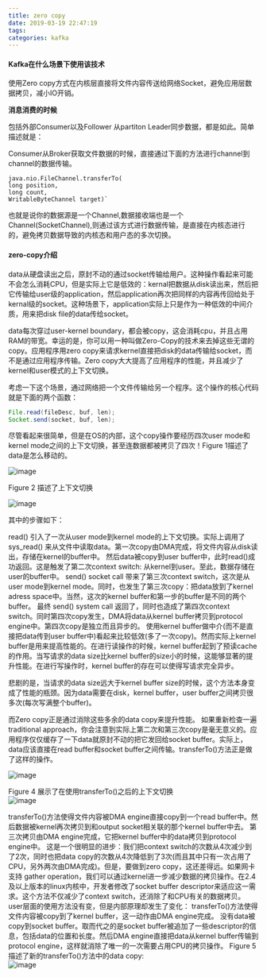 ```yaml
---
title: zero copy
date: 2019-03-19 22:47:19
tags:
categories: kafka
---
```




#### Kafka在什么场景下使用该技术

使用Zero copy方式在内核层直接将文件内容传送给网络Socket，避免应用层数据拷贝，减小IO开销。

**消息消费的时候**

包括外部Consumer以及Follower 从partiton Leader同步数据，都是如此。简单描述就是：

Consumer从Broker获取文件数据的时候，直接通过下面的方法进行channel到channel的数据传输。

```
java.nio.FileChannel.transferTo(
long position, 
long count,                                
WritableByteChannel target)`
```
也就是说你的数据源是一个Channel,数据接收端也是一个Channel(SocketChannel),则通过该方式进行数据传输，是直接在内核态进行的，避免拷贝数据导致的内核态和用户态的多次切换。




#### zero-copy介绍
data从硬盘读出之后，原封不动的通过socket传输给用户。这种操作看起来可能不会怎么消耗CPU，但是实际上它是低效的：kernal把数据从disk读出来，然后把它传输给user级的application，然后application再次把同样的内容再传回给处于kernal级的socket。这种场景下，application实际上只是作为一种低效的中间介质，用来把disk file的data传给socket。


data每次穿过user-kernel boundary，都会被copy，这会消耗cpu，并且占用RAM的带宽。幸运的是，你可以用一种叫做Zero-Copy的技术来去掉这些无谓的copy。应用程序用zero copy来请求kernel直接把disk的data传输给socket，而不是通过应用程序传输。Zero copy大大提高了应用程序的性能，并且减少了kernel和user模式的上下文切换。


考虑一下这个场景，通过网络把一个文件传输给另一个程序。这个操作的核心代码就是下面的两个函数：

```java
File.read(fileDesc, buf, len);
Socket.send(socket, buf, len);
```

尽管看起来很简单，但是在OS的内部，这个copy操作要经历四次user mode和kernel mode之间的上下文切换，甚至连数据都被拷贝了四次！Figure 1描述了data是怎么移动的。



![image](https://note.youdao.com/yws/api/personal/file/AFEAC74A7C164243BAFF4F4897B4983C?method=download&shareKey=d827066e4f9c6d1e88eb0f94ef7d6b34)


Figure 2 描述了上下文切换


![image](https://note.youdao.com/yws/api/personal/file/3D77500E9C944F56ACC75E8BC39E01E2?method=download&shareKey=54c9fa6b44066d50a9e106c8fd2250ca)

其中的步骤如下：


read() 引入了一次从user mode到kernel mode的上下文切换。实际上调用了sys_read() 来从文件中读取data。第一次copy由DMA完成，将文件内容从disk读出，存储在kernel的buffer中。
然后data被copy到user buffer中，此时read()成功返回。这是触发了第二次context switch: 从kernel到user。至此，数据存储在user的buffer中。
send() socket call 带来了第三次context switch，这次是从user mode到kernel mode。同时，也发生了第三次copy：把data放到了kernel adress space中。当然，这次的kernel buffer和第一步的buffer是不同的两个buffer。
最终 send() system call 返回了，同时也造成了第四次context switch。同时第四次copy发生，DMA将data从kernel buffer拷贝到protocol engine中。第四次copy是独立而且异步的。
使用kernel buffer做中介(而不是直接把data传到user buffer中)看起来比较低效(多了一次copy)。然而实际上kernel buffer是用来提高性能的。在进行读操作的时候，kernel buffer起到了预读cache的作用。当写请求的data size比kernel buffer的size小的时候，这能够显著的提升性能。在进行写操作时，kernel buffer的存在可以使得写请求完全异步。


悲剧的是，当请求的data size远大于kernel buffer size的时候，这个方法本身变成了性能的瓶颈。因为data需要在disk，kernel buffer，user buffer之间拷贝很多次(每次写满整个buffer)。


而Zero copy正是通过消除这些多余的data copy来提升性能。
如果重新检查一遍traditional approach，你会注意到实际上第二次和第三次copy是毫无意义的。应用程序仅仅缓存了一下data就原封不动的把它发回给socket buffer。实际上，data应该直接在read buffer和socket buffer之间传输。transferTo()方法正是做了这样的操作。              

![image](https://note.youdao.com/yws/api/personal/file/A6156D3D90584AB9AF915574F5B851F1?method=download&shareKey=9533adac601c1e15590212f75a3d55c5)

Figure 4 展示了在使用transferTo()之后的上下文切换         
![image](https://note.youdao.com/yws/api/personal/file/07A04527FCD54C8BBC9292014AF74336?method=download&shareKey=a77251bb23679e382e54004a79bd4b05)

transferTo()方法使得文件内容被DMA engine直接copy到一个read buffer中。然后数据被kernel再次拷贝到和output socket相关联的那个kernel buffer中去。
第三次拷贝由DMA engine完成，它把kernel buffer中的data拷贝到protocol engine中。
这是一个很明显的进步：我们把context switch的次数从4次减少到了2次，同时也把data copy的次数从4次降低到了3次(而且其中只有一次占用了CPU，另外两次由DMA完成)。但是，要做到zero copy，这还差得远。如果网卡支持 gather operation，我们可以通过kernel进一步减少数据的拷贝操作。在2.4及以上版本的linux内核中，开发者修改了socket buffer descriptor来适应这一需求。这个方法不仅减少了context switch，还消除了和CPU有关的数据拷贝。user层面的使用方法没有变，但是内部原理却发生了变化：
transferTo()方法使得文件内容被copy到了kernel buffer，这一动作由DMA engine完成。
没有data被copy到socket buffer。取而代之的是socket buffer被追加了一些descriptor的信息，包括data的位置和长度。然后DMA engine直接把data从kernel buffer传输到protocol engine，这样就消除了唯一的一次需要占用CPU的拷贝操作。
Figure 5描述了新的transferTo()方法中的data copy:        
![image](https://note.youdao.com/yws/api/personal/file/5DF3DA7C08CA4130B42C7DDDE783D0CB?method=download&shareKey=0c8032eac932d4dc1fb8fb74572a009b)


